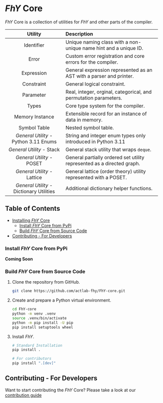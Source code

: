 # *FhY* Core

*FhY* Core is a collection of utilities for *FhY* and other parts of the compiler.

| Utility                                  | Description                                                            |
| :--------------------------------------: | :--------------------------------------------------------------------- |
| Identifier                               | Unique naming class with a non-unique name hint and a unique ID.       |
| Error                                    | Custom error registration and core errors for the compiler.            |
| Expression                               | General expression represented as an AST with a parser and printer.    |
| Constraint                               | General logical constraint.                                            |
| Parameter                                | Real, integer, orginal, categorical, and permutation parameters.       |
| Types                                    | Core type system for the compiler.                                     |
| Memory Instance                          | Extensible record for an instance of data in memory.                   |
| Symbol Table                             | Nested symbol table.                                                   |
| _General Utility_ - Python 3.11 Enums    | String and integer enum types only introduced in Python 3.11           |
| _General Utility_ - Stack                | General stack utility that wraps `deque`.                              |
| _General Utility_ - POSET                | General partially ordered set utility represented as a directed graph. |
| _General Utility_ - Lattice              | General lattice (order theory) utility represented with a POSET.       |
| _General Utility_ - Dictionary Utilities | Additional dictionary helper functions.                                |


## Table of Contents
- [Installing *FhY* Core](#installing-fhy-core)
  - [Install *FhY* Core from PyPi](#install-fhy-core-from-pypi)
  - [Build *FhY* Core from Source Code](#build-fhy-core-from-source-code)
- [Contributing - For Developers](#contributing---for-developers)

### Install *FhY* Core from PyPi
**Coming Soon**

### Build *FhY* Core from Source Code

1. Clone the repository from GitHub.

    ```bash
    git clone https://github.com/actlab-fhy/FhY-core.git
    ```

2. Create and prepare a Python virtual environment.

    ```bash
    cd FhY-core
    python -m venv .venv
    source .venv/bin/activate
    python -m pip install -U pip
    pip install setuptools wheel
    ```

3. Install *FhY*.

    ```bash
    # Standard Installation
    pip install .

    # For contributors
    pip install ".[dev]"
    ```

## Contributing - For Developers
Want to start contributing the *FhY* Core? Please take a look at our
[contribution guide](CONTRIBUTING.md)
